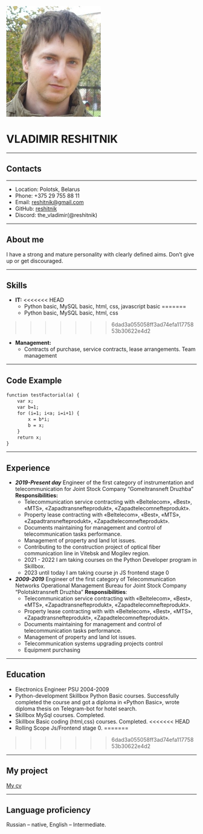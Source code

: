 ![photo](photo.jpg)
# VLADIMIR RESHITNIK
***
## Contacts
***
- Location: Polotsk, Belarus
- Phone: +375 29 755 88 11
- Email: [reshitnik@gmail.com](reshitnik@gmail.com)
- GitHub: [reshitnik](https://github.com/reshitnik)
- Discord: the_vladimir(@reshitnik)
***
## About me
I have a strong and mature  personality with clearly defined aims. Don’t give up or get discouraged.
***
## Skills
- **IT:**
<<<<<<< HEAD
   + Python basic, MySQL basic, html, css, javascript basic
=======
   + Python basic, MySQL basic, html, css
>>>>>>> 6dad3a055058ff3ad74efa11775853b30622e4d2
- **Management:**
  + Contracts of purchase, service contracts, lease arrangements. Team management 
***
## Code Example
```
function testFactorial(a) {
    var x;
    var b=1;
    for (i=1; i<a; i=i+1) {
        x = b*i;
        b = x;
    }
    return x;
} 
```
***
## Experience
- ***2019-Present day***
 Engineer of the first category of instrumentation and telecommunication for Joint Stock Company “Gomeltransneft Druzhba”
**Responsibilities:**
  + Telecommunication service contracting with «Beltelecom», «Best», «MTS», «Zapadtransnefteprodukt», «Zapadtelecomnefteprodukt».
  + Property lease contracting with  «Beltelecom», «Best», «MTS», «Zapadtransnefteprodukt», «Zapadtelecomnefteprodukt». 
  + Documents maintaining for management and control of telecommunication tasks performance.
  + Management of property and land lot issues.
  + Contributing to the construction project  of optical fiber communication line in Vitebsk and Mogilev region. 
  + 2021 - 2022 I am taking courses on the Python Developer program in Skillbox. 
  + 2023 until today I am taking course jn  JS frontend stage 0
- ***2009-2019***
Engineer of the first category of Telecommunication Networks Operational Management Bureau for Joint Stock Company “Polotsktransneft Druzhba”
**Responsibilities**:
  + Telecommunication service contracting with «Beltelecom», «Best», «MTS», «Zapadtransnefteprodukt», «Zapadtelecomnefteprodukt».
  + Property lease contracting with with «Beltelecom», «Best», «MTS», «Zapadtransnefteprodukt», «Zapadtelecomnefteprodukt». 
  + Documents maintaining for management and control of telecommunication tasks performance.
  + Management of property and land lot issues.
  + Telecommunication systems upgrading projects control
  + Equipment purchasing
***
## Education
- Electronics Engineer PSU 2004-2009
- Python-development Skillbox Python Basic courses. Successfully completed the course and got a diploma in «Python Basic», wrote diploma thesis on Telegram-bot  for  hotel search. 
- Skillbox MySql courses. Completed.
- Skillbox  Basic  coding (html,css) courses. Completed.
<<<<<<< HEAD
- Rolling Scope Js/Frontend stage 0.
=======
>>>>>>> 6dad3a055058ff3ad74efa11775853b30622e4d2
***

## My project
[My cv](https://reshitnik.github.io/rsschool-cv/cv)
***
## Language proficiency
Russian – native, English – Intermediate.





